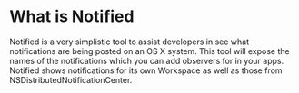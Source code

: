 What is Notified
================

Notified is a very simplistic tool to assist developers in see what notifications are being posted on an OS X system.  This tool will expose the names of the notifications which you can add observers for in your apps.  Notified shows notifications for its own Workspace as well as those from NSDistributedNotificationCenter.
